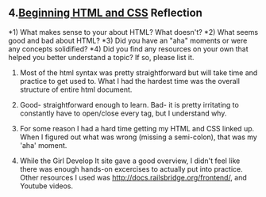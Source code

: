 ## 4.[Beginning HTML and CSS](4_beginning_HTML_CSS/readme.mc) Reflection

*1) What makes sense to your about HTML? What doesn't? 
*2) What seems good and bad about HTML?
*3) Did you have an "aha" moments or were any concepts solidified?
*4) Did you find any resources on your own that helped you better understand a topic? If so, please list it.

<!-- Add your reflection here. Remove the comment markers -->
1) Most of the html syntax was pretty straightforward but will take time and practice to get used to. What I had the hardest time was the overall structure of entire html document. 

2) Good- straightforward enough to learn. Bad- it is pretty irritating to constantly have to open/close every tag, but I understand why.

3) For some reason I had a hard time getting my HTML and CSS linked up. When I figured out what was wrong (missing a semi-colon), that was my 'aha' moment.

4) While the Girl Develop It site gave a good overview, I didn't feel like there was enough hands-on excercises to actually put into practice. Other resources I used was http://docs.railsbridge.org/frontend/, and Youtube videos.

